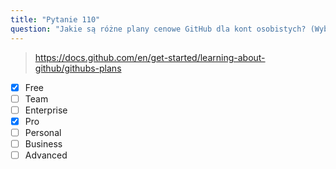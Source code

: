 ```yaml
---
title: "Pytanie 110"
question: "Jakie są różne plany cenowe GitHub dla kont osobistych? (Wybierz dwie)"
---
```



> https://docs.github.com/en/get-started/learning-about-github/githubs-plans
- [x] Free
- [ ] Team
- [ ] Enterprise
- [x] Pro
- [ ] Personal
- [ ] Business
- [ ] Advanced

